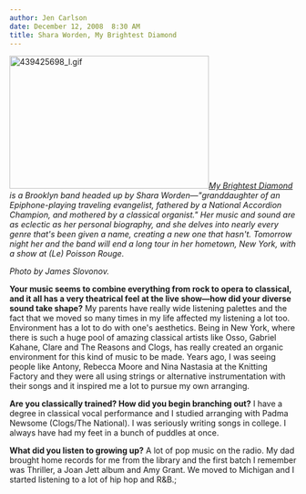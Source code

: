 ```yaml
---
author: Jen Carlson
date: December 12, 2008  8:30 AM
title: Shara Worden, My Brightest Diamond
---
```


<p><img alt="439425698_l.gif" src="https://web.archive.org/web/20120119081704im_/http://gothamist.com/attachments/arts_jen/439425698_l.gif" width="350" height="233" class="left"><em><a href="https://web.archive.org/web/20120119081704/http://www.myspace.com/mybrightestdiamond">My Brightest Diamond</a> is a Brooklyn band headed up by Shara Worden&#x2014;&quot;granddaughter of an Epiphone-playing traveling evangelist, fathered by a National Accordion Champion, and mothered by a classical organist.&quot; Her music and sound are as eclectic as her personal biography, and she delves into nearly every genre that&apos;s been given a name, creating a new one that hasn&apos;t. Tomorrow night her and the band will end a long tour in her hometown, New York, with a show at (Le) Poisson Rouge. </em></p><em>

</em><p><em><span class="photo_caption">Photo by James Slovonov.</span></em></p>

<p><strong>Your music seems to combine everything from rock to opera to classical, and it all has a very theatrical feel at the live show&#x2014;how did your diverse sound take shape?</strong> My parents have really wide listening palettes and the fact that we moved so many times in my life affected my listening a lot too. Environment has a lot to do with one&apos;s aesthetics. Being in New York, where there is such a huge pool of amazing classical artists like Osso, Gabriel Kahane, Clare and The Reasons and Clogs, has really created an organic environment for this kind of music to be made.  Years ago, I was seeing people like Antony, Rebecca Moore and Nina Nastasia at the Knitting Factory and they were all using strings or alternative instrumentation with their songs and it inspired me a lot to pursue my own arranging.</p>

<p><strong>Are you classically trained? How did you begin branching out?</strong> I have a degree in classical vocal performance and I studied arranging with Padma Newsome (Clogs/The National).  I was seriously writing songs in college.  I always have had my feet in a bunch of puddles at once. </p>

<p><strong>What did you listen to growing up?</strong> A lot of pop music on the radio. My dad brought home records for me from the library and the first batch I remember was Thriller, a Joan Jett album and Amy Grant. We moved to Michigan and I started listening to a lot of hip hop and R&amp;B.;</p>